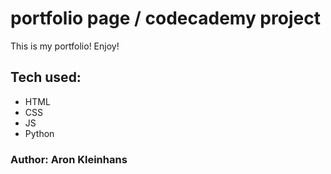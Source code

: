 # portfolio page / codecademy project

This is my portfolio! Enjoy!

## Tech used:

* HTML
* CSS
* JS
* Python

### Author: Aron Kleinhans